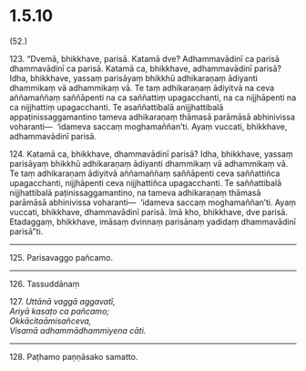 

# 1.5.10



(52.)

123\. “Dvemā, bhikkhave, parisā. Katamā dve? Adhammavādinī ca parisā dhammavādinī ca parisā. Katamā ca, bhikkhave, adhammavādinī parisā? Idha, bhikkhave, yassaṃ parisāyaṃ bhikkhū adhikaraṇaṃ ādiyanti dhammikaṃ vā adhammikaṃ vā. Te taṃ adhikaraṇaṃ ādiyitvā na ceva aññamaññaṃ saññāpenti na ca saññattiṃ upagacchanti, na ca nijjhāpenti na ca nijjhattiṃ upagacchanti. Te asaññattibalā anijjhattibalā appaṭinissaggamantino tameva adhikaraṇaṃ thāmasā parāmāsā abhinivissa voharanti—  ‘idameva saccaṃ moghamaññan’ti. Ayaṃ vuccati, bhikkhave, adhammavādinī parisā.

124\. Katamā ca, bhikkhave, dhammavādinī parisā? Idha, bhikkhave, yassaṃ parisāyaṃ bhikkhū adhikaraṇaṃ ādiyanti dhammikaṃ vā adhammikaṃ vā. Te taṃ adhikaraṇaṃ ādiyitvā aññamaññaṃ saññāpenti ceva saññattiñca upagacchanti, nijjhāpenti ceva nijjhattiñca upagacchanti. Te saññattibalā nijjhattibalā paṭinissaggamantino, na tameva adhikaraṇaṃ thāmasā parāmāsā abhinivissa voharanti—  ‘idameva saccaṃ moghamaññan’ti. Ayaṃ vuccati, bhikkhave, dhammavādinī parisā. Imā kho, bhikkhave, dve parisā. Etadaggaṃ, bhikkhave, imāsaṃ dvinnaṃ parisānaṃ yadidaṃ dhammavādinī parisā”ti.

---

125\. Parisavaggo pañcamo.



---

126\. Tassuddānaṃ



127\. _Uttānā vaggā aggavatī,_  
_Ariyā kasaṭo ca pañcamo;_  
_Okkācitaāmisañceva,_  
_Visamā adhammādhammiyena cāti._  


---

128\. Paṭhamo paṇṇāsako samatto.






